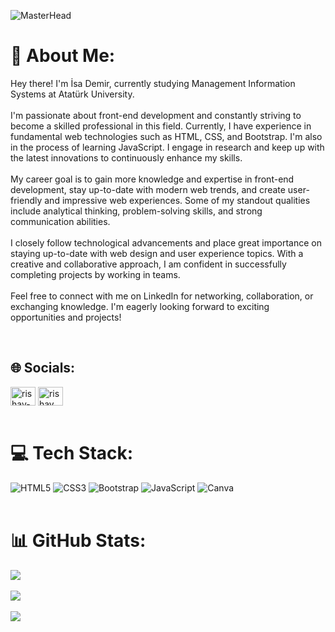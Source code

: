 ![MasterHead](https://r4.wallpaperflare.com/wallpaper/183/732/1024/multiple-display-planet-space-solar-system-wallpaper-92d0e59393675ce72be9e84026cbc1d5.jpg)

# 💫 About Me:
Hey there! I'm İsa Demir, currently studying Management Information Systems at Atatürk University.<br><br>I'm passionate about front-end development and constantly striving to become a skilled professional in this field. Currently, I have experience in fundamental web technologies such as HTML, CSS, and Bootstrap. I'm also in the process of learning JavaScript. I engage in research and keep up with the latest innovations to continuously enhance my skills.<br><br>My career goal is to gain more knowledge and expertise in front-end development, stay up-to-date with modern web trends, and create user-friendly and impressive web experiences. Some of my standout qualities include analytical thinking, problem-solving skills, and strong communication abilities.<br><br>I closely follow technological advancements and place great importance on staying up-to-date with web design and user experience topics. With a creative and collaborative approach, I am confident in successfully completing projects by working in teams.<br><br>Feel free to connect with me on LinkedIn for networking, collaboration, or exchanging knowledge. I'm eagerly looking forward to exciting opportunities and projects!

<br>

## 🌐 Socials:
<a href="https://www.linkedin.com/in/isa-demir-176a00163/" target="blank"><img align="center" src="https://raw.githubusercontent.com/rahuldkjain/github-profile-readme-generator/master/src/images/icons/Social/linked-in-alt.svg" alt="rishav-chanda-b89a791b3" height="30" width="40" /></a>
<a href="https://www.instagram.com/isaddemir/" target="blank"><img align="center" src="https://raw.githubusercontent.com/rahuldkjain/github-profile-readme-generator/master/src/images/icons/Social/instagram.svg" alt="rishav_chanda" height="30" width="40" /></a>
<br> <br>
# 💻 Tech Stack:
![HTML5](https://img.shields.io/badge/html5-%23E34F26.svg?style=for-the-badge&logo=html5&logoColor=white) ![CSS3](https://img.shields.io/badge/css3-%231572B6.svg?style=for-the-badge&logo=css3&logoColor=white) ![Bootstrap](https://img.shields.io/badge/bootstrap-%23563D7C.svg?style=for-the-badge&logo=bootstrap&logoColor=white) ![JavaScript](https://img.shields.io/badge/javascript-%23323330.svg?style=for-the-badge&logo=javascript&logoColor=%23F7DF1E) ![Canva](https://img.shields.io/badge/Canva-%2300C4CC.svg?style=for-the-badge&logo=Canva&logoColor=white) <br> <br>
# 📊 GitHub Stats:
![](https://github-readme-stats.vercel.app/api?username=isaddemir&theme=dark&hide_border=false&include_all_commits=false&count_private=false) <br/> <br>
![](https://github-readme-streak-stats.herokuapp.com/?user=isaddemir&theme=dark&hide_border=false)<br/> <br>
![](https://github-readme-stats.vercel.app/api/top-langs/?username=isaddemir&theme=dark&hide_border=false&include_all_commits=false&count_private=false&layout=compact) <br>

<!-- Proudly created with GPRM ( https://gprm.itsvg.in ) -->
